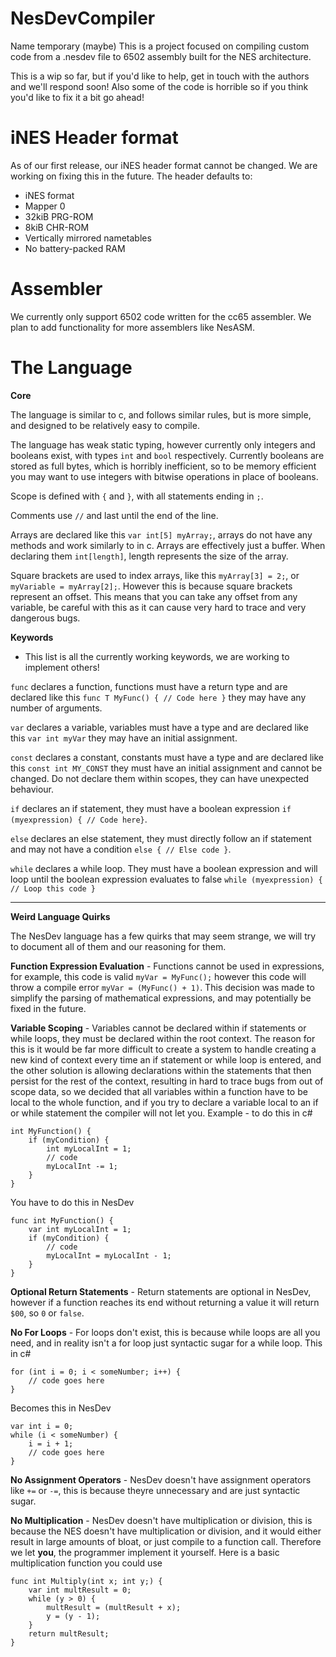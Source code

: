# NesDevCompiler

Name temporary (maybe)
This is a project focused on compiling custom code from a .nesdev file to 6502 assembly built for the NES architecture.

This is a wip so far, but if you'd like to help, get in touch with the authors and we'll respond soon!
Also some of the code is horrible so if you think you'd like to fix it a bit go ahead!

# iNES Header format
As of our first release, our iNES header format cannot be changed. We are working on fixing this in the future.
The header defaults to:
* iNES format
* Mapper 0
* 32kiB PRG-ROM
* 8kiB CHR-ROM
* Vertically mirrored nametables
* No battery-packed RAM

# Assembler
We currently only support 6502 code written for the cc65 assembler. We plan to add functionality for more assemblers like NesASM.

# The Language
<b>Core</b>

The language is similar to c, and follows similar rules, but is more simple, and designed to be relatively easy to compile.

The language has weak static typing, however currently only integers and booleans exist, with types `int` and `bool` respectively.
Currently booleans are stored as full bytes, which is horribly inefficient, so to be memory efficient you may want to use integers with bitwise operations in place of booleans.

Scope is defined with `{` and `}`, with all statements ending in `;`.

Comments use `//` and last until the end of the line.

Arrays are declared like this `var int[5] myArray;`, arrays do not have any methods and work similarly to in c. Arrays are effectively just a buffer. When declaring them `int[length]`, length represents the size of the array.

Square brackets are used to index arrays, like this `myArray[3] = 2;`, or `myVariable = myArray[2];`. However this is because square brackets represent an offset. This means that you can take any offset from any variable, be careful with this as it can cause very hard to trace and very dangerous bugs.



<b>Keywords</b>

- This list is all the currently working keywords, we are working to implement others!

`func` declares a function, functions must have a return type and are declared like this `func T MyFunc() { // Code here }` they may have any number of arguments.

`var` declares a variable, variables must have a type and are declared like this `var int myVar` they may have an initial assignment.

`const` declares a constant, constants must have a type and are declared like this `const int MY_CONST` they must have an initial assignment and cannot be changed. Do not declare them within scopes, they can have unexpected behaviour.

`if` declares an if statement, they must have a boolean expression `if (myexpression) { // Code here}`.

`else` declares an else statement, they must directly follow an if statement and may not have a condition `else { // Else code }`.

`while` declares a while loop. They must have a boolean expression and will loop until the boolean expression evaluates to false `while (myexpression) { // Loop this code }`

_____________________________________________________________________________________________________________________________________________________________________________________________________________________

<b>Weird Language Quirks</b>

The NesDev language has a few quirks that may seem strange, we will try to document all of them and our reasoning for them.

<b>Function Expression Evaluation</b> - Functions cannot be used in expressions, for example, this code is valid `myVar = MyFunc();` however this code will throw a compile error `myVar = (MyFunc() + 1)`. This decision was made to simplify the parsing of mathematical expressions, and may potentially be fixed in the future.

<b>Variable Scoping</b> - Variables cannot be declared within if statements or while loops, they must be declared within the root context. The reason for this is it would be far more difficult to create a system to handle creating a new kind of context every time an if statement or while loop is entered, and the other solution is allowing declarations within the statements that then persist for the rest of the context, resulting in hard to trace bugs from out of scope data, so we decided that all variables within a function have to be local to the whole function, and if you try to declare a variable local to an if or while statement the compiler will not let you.
Example - to do this in c#
```
int MyFunction() {
    if (myCondition) {
        int myLocalInt = 1;
        // code
        myLocalInt -= 1;
    }
}
```
You have to do this in NesDev
```
func int MyFunction() {
    var int myLocalInt = 1;
    if (myCondition) {
        // code
        myLocalInt = myLocalInt - 1;
    }
}
```

<b>Optional Return Statements</b> - Return statements are optional in NesDev, however if a function reaches its end without returning a value it will return `$00`, so `0` or `false`.

<b>No For Loops</b> - For loops don't exist, this is because while loops are all you need, and in reality isn't a for loop just syntactic sugar for a while loop.
This in c#
```
for (int i = 0; i < someNumber; i++) {
    // code goes here
}
```
Becomes this in NesDev
```
var int i = 0;
while (i < someNumber) {
    i = i + 1;
    // code goes here
}
```

<b>No Assignment Operators</b> - NesDev doesn't have assignment operators like `+=` or `-=`, this is because theyre unnecessary and are just syntactic sugar.

<b>No Multiplication</b> - NesDev doesn't have multiplication or division, this is because the NES doesn't have multiplication or division, and it would either result in large amounts of bloat, or just compile to a function call. Therefore we let <b>you</b>, the programmer implement it yourself.
Here is a basic multiplication function you could use
```
func int Multiply(int x; int y;) {
	var int multResult = 0;
	while (y > 0) {
		multResult = (multResult + x);
		y = (y - 1);
	}
	return multResult;
}
```
